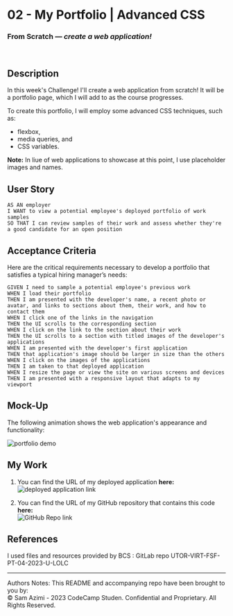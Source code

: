 # 02 - My Portfolio | Advanced CSS
### From Scratch &mdash; _create a web application!_
<br>

## Description

In this week's Challenge! I'll create a web application from scratch! It will be a portfolio page, which I will add to as the course progresses. 

To create this portfolio, I will employ some advanced CSS techniques, such as: 
* flexbox, 
* media queries, and 
* CSS variables.

**Note:** In liue of web applications to showcase at this point, I use placeholder images and names. 


## User Story

```
AS AN employer
I WANT to view a potential employee's deployed portfolio of work samples
SO THAT I can review samples of their work and assess whether they're a good candidate for an open position
```


## Acceptance Criteria

Here are the critical requirements necessary to develop a portfolio that satisfies a typical hiring manager’s needs:

```
GIVEN I need to sample a potential employee's previous work
WHEN I load their portfolio
THEN I am presented with the developer's name, a recent photo or avatar, and links to sections about them, their work, and how to contact them
WHEN I click one of the links in the navigation
THEN the UI scrolls to the corresponding section
WHEN I click on the link to the section about their work
THEN the UI scrolls to a section with titled images of the developer's applications
WHEN I am presented with the developer's first application
THEN that application's image should be larger in size than the others
WHEN I click on the images of the applications
THEN I am taken to that deployed application
WHEN I resize the page or view the site on various screens and devices
THEN I am presented with a responsive layout that adapts to my viewport
```


## Mock-Up

The following animation shows the web application's appearance and functionality:

![portfolio demo](./Assets/02-advanced-css-homework-demo.gif)


## My Work
1. You can find the URL of my deployed application **here:** <br>![deployed application link](./#)

2. You can find the URL of my GitHub repository that contains this code **here:** <br>![GitHub Repo link](./#)


## References
I used files and resources provided by BCS : GitLab repo UTOR-VIRT-FSF-PT-04-2023-U-LOLC


- - -
Authors Notes:
This README and accompanying repo have been brought to you by:<br>
© Sam Azimi - 2023 CodeCamp Studen. 
Confidential and Proprietary. All Rights Reserved.
